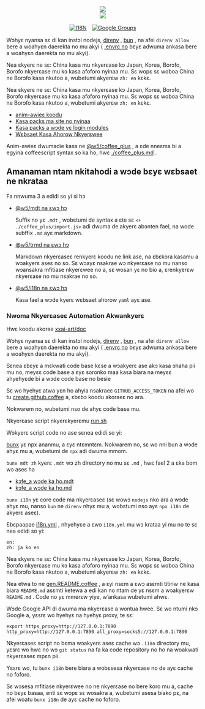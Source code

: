 <p align="center"><a href="https://xxai.art"><img src="https://cdn.jsdelivr.net/gh/xxai-art/doc/logo.svg"/></a><br/><a href="https://xxai.art"><img src="https://cdn.jsdelivr.net/gh/xxai-art/doc/xxai.svg"/></a></p><p align="center"><a href="https://github.com/xxai-art/doc#readme"><img alt="I18N" src="https://cdn.jsdelivr.net/gh/wactax/img/t.svg"/></a>　<a href="https://groups.google.com/u/0/g/xxai-art"><img alt="Google Groups" src="https://cdn.jsdelivr.net/gh/wactax/img/g-groups.svg"/></a></p>

Wɔhyɛ nyansa sɛ di kan instɔl nodejs, [direnv](https://direnv.net) , [bun](https://github.com/oven-sh/bun) , na afei `direnv allow` bere a woahyɛn daerekta no mu akyi ( [.envrc no](https://github.com/xxai-art/doc/blob/main/.envrc) bɛyɛ adwuma ankasa bere a woahyɛn daerekta no mu akyi).

Nea ɛkyerɛ ne sɛ: China kasa mu nkyerɛase kɔ Japan, Korea, Borɔfo, Borɔfo nkyerɛase mu kɔ kasa afoforo nyinaa mu. Sɛ wopɛ sɛ woboa China ne Borɔfo kasa nkutoo a, wubetumi akyerɛw `zh: en` kɛkɛ.

Nea ɛkyerɛ ne sɛ: China kasa mu nkyerɛase kɔ Japan, Korea, Borɔfo, Borɔfo nkyerɛase mu kɔ kasa afoforo nyinaa mu. Sɛ wopɛ sɛ woboa China ne Borɔfo kasa nkutoo a, wubetumi akyerɛw `zh: en` kɛkɛ.

* [anim-awieɛ koodu](https://github.com/xxai-art/web)
* [Kasa packs ma site no nyinaa](https://github.com/xxai-art/web/tree/main/i18n)
* [Kasa packs a wɔde yɛ login modules](https://github.com/wacpkg/user/tree/main/ui.i18n)
* [Wɛbsaet Kasa Ahorow Nkyerɛwee](https://github.com/xxai-doc)

Anim-awieɛ dwumadie kasa ne [@w5/coffee_plus](http://npmjs.com/@w5/coffee_plus) , a ɛde nneɛma bi a egyina coffeescript syntax so ka ho, hwɛ [./coffee_plus.md](./coffee_plus.md) .

## Amanaman ntam nkitahodi a wɔde bɛyɛ wɛbsaet ne nkrataa

Fa nnwuma 3 a edidi so yi si hɔ

* [@w5/mdt na ɛwɔ hɔ](https://www.npmjs.com/package/@w5/mdt)

  Suffix no yɛ `.mdt` , wobɛtumi de syntax a ɛte sɛ `<+ ./coffee_plus/import.js>` adi dwuma de akyerɛ abɔnten fael, na wode subffix `.md` ayɛ markdown.

* [@w5/trmd na ɛwɔ hɔ](https://www.npmjs.com/package/@w5/trmd)

  Markdown nkyerɛaseɛ renkyerɛ koodu ne link ase, na ɛbɛkora kasamu a wɔakyerɛ aseɛ no so. Sɛ wɔayɛ nsakrae wɔ nkyerɛase no mu nanso wɔansakra mfitiase nkyerɛwee no a, sɛ wosan yɛ no bio a, ɛrenkyerɛw nkyerɛase no mu nsakrae no so.

* [@w5/i18n na ɛwɔ hɔ](https://www.npmjs.com/package/@w5/i18n)

  Kasa fael a wɔde kyerɛ wɛbsaet ahorow `yaml` ayɛ ase.

### Nwoma Nkyerɛaseɛ Automation Akwankyerɛ

Hwɛ koodu akorae [xxai-art/doc](https://github.com/xxai-art/doc)

Wɔhyɛ nyansa sɛ di kan instɔl nodejs, [direnv](https://direnv.net) , [bun](https://github.com/oven-sh/bun) , na afei `direnv allow` bere a woahyɛn daerekta no mu akyi ( [.envrc no](https://github.com/xxai-art/doc/blob/main/.envrc) bɛyɛ adwuma ankasa bere a woahyɛn daerekta no mu akyi).

Sɛnea ɛbɛyɛ a mɛkwati code base kɛse a wɔakyerɛ ase akɔ kasa ɔhaha pii mu no, meyɛɛ code base a ɛyɛ soronko maa kasa biara na meyɛɛ ahyehyɛde bi a wɔde code base no besie

Sɛ wo hyehyɛ atwa yɛn ho ahyia nsakraeɛ `GITHUB_ACCESS_TOKEN` na afei wo tu [create.github.coffee](https://github.com/xxai-art/doc/blob/main/create.github.coffee) a, ɛbɛbɔ koodu akoraeɛ no ara.

Nokwarem no, wubetumi nso de ahyɛ code base mu.

Nkyerɛase script nkyerɛkyerɛmu [run.sh](https://github.com/xxai-art/doc/blob/main/run.sh)

Wɔkyerɛ script code no ase sɛnea edidi so yi:

[bunx](https://bun.sh/docs/cli/bunx) yɛ npx ananmu, a ɛyɛ ntɛmntɛm. Nokwarem no, sɛ wo nni bun a wɔde ahyɛ mu a, wubetumi de `npx` adi dwuma mmom.

`bunx mdt zh` kyerɛ `.mdt` wɔ zh directory no mu sɛ `.md` , hwɛ fael 2 a ɛka bom wɔ aseɛ ha

* [kɔfe_a wɔde ka ho.mdt](https://github.com/xxai-doc/zh/blob/main/coffee_plus.mdt)
* [kɔfe_a wɔde ka ho.md](https://github.com/xxai-doc/zh/blob/main/coffee_plus.md)

`bunx i18n` yɛ core code ma nkyerɛaseɛ (sɛ wowɔ `nodejs` nko ara a wɔde ahyɛ mu, nanso `bun` ne `direnv` nhyɛ mu a, wobɛtumi nso ayɛ `npx i18n` de akyerɛ aseɛ).

Ɛbɛpaapae [i18n.yml](https://github.com/xxai-art/doc/blob/main/i18n.yml) , nhyehyɛe a ɛwɔ `i18n.yml` mu wɔ krataa yi mu no te sɛ nea edidi so yi:

```
en:
zh: ja ko en
```

Nea ɛkyerɛ ne sɛ: China kasa mu nkyerɛase kɔ Japan, Korea, Borɔfo, Borɔfo nkyerɛase mu kɔ kasa afoforo nyinaa mu. Sɛ wopɛ sɛ woboa China ne Borɔfo kasa nkutoo a, wubetumi akyerɛw `zh: en` kɛkɛ.

Nea etwa to ne [gen.README.coffee](https://github.com/xxai-art/doc/blob/main/gen.README.coffee) , a ɛyi nsɛm a ɛwɔ asɛmti titiriw ne kasa biara `README.md` asɛmti ketewa a edi kan no ntam de yɛ nsɛm a wɔakyerɛw `README.md` . Code no yɛ mmerɛw yiye, w’ankasa wubetumi ahwɛ.

Wɔde Google API di dwuma ma nkyerɛase a wontua hwee. Sɛ wo ntumi nkɔ Google a, yɛsrɛ wo hyehyɛ na hyehyɛ proxy, te sɛ:

```
export https_proxy=http://127.0.0.1:7890 http_proxy=http://127.0.0.1:7890 all_proxy=socks5://127.0.0.1:7890
```

Nkyerɛaseɛ script no bɛma wɔakyerɛ aseɛ cache wɔ `.i18n` directory mu, yɛsrɛ wo hwɛ no wɔ `git status` na fa ka code repository no ho na woakwati nkyerɛaseɛ mpɛn pii.

Yɛsrɛ wo, tu `bunx i18n` bere biara a wobɛsesa nkyerɛase no de ayɛ cache no foforo.

Sɛ wɔsesa mfitiase nkyerɛwee no ne nkyerɛase no bere koro mu a, cache no bɛyɛ basaa, enti sɛ wopɛ sɛ wosakra a, wubetumi asesa biako pɛ, na afei woatu `bunx i18n` de ayɛ cache no foforo.
